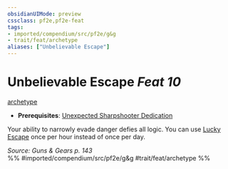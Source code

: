 ```yaml
---
obsidianUIMode: preview
cssclass: pf2e,pf2e-feat
tags:
- imported/compendium/src/pf2e/g&g
- trait/feat/archetype
aliases: ["Unbelievable Escape"]
---
```

# Unbelievable Escape  *Feat 10*  
[archetype](archetype.md)  

- **Prerequisites**: [Unexpected Sharpshooter Dedication](unexpected-sharpshooter-dedication-g-g.md)

Your ability to narrowly evade danger defies all logic. You can use [Lucky Escape](lucky-escape-g-g.md) once per hour instead of once per day.

*Source: Guns & Gears p. 143*  
%% #imported/compendium/src/pf2e/g&g #trait/feat/archetype %%